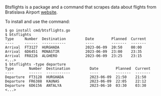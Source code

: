 Btsflights is a package and a command that scrapes data about flights from Bratislava Airport [website](https://www.bts.aero/).

To install and use the command:

```
$ go install cmd/btsflights.go
$ btsflights
Type     Number  Destination         Date        Planned  Current
----     ------  -----------         ----        -------  -------
Arrival  FT3127  HURGHADA            2023-06-09  20:50    00:00
Arrival  6D6451  MONASTIR            2023-06-09  23:00    23:35
Arrival  FR8226  ALGHERO             2023-06-09  23:25    23:15
<...>
$ btsflights -type departure
Type       Number  Destination         Date        Planned  Current
----       ------  -----------         ----        -------  -------
Departure  FT3128  HURGHADA            2023-06-09  21:50    21:50
Departure  FR6388  KAUNAS              2023-06-09  22:05    22:12
Departure  6D6156  ANTALYA             2023-06-10  03:30    03:30
<...>
```
